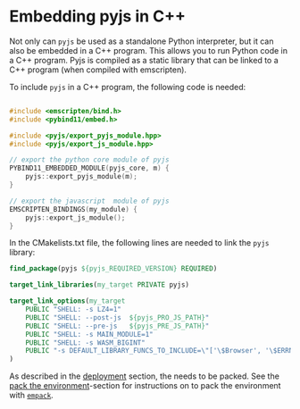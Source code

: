 # Embedding pyjs in C++
Not only can `pyjs` be used as a standalone Python interpreter, but it can also be embedded in a C++ program. This allows you to run Python code in a C++ program.
Pyjs is compiled as a static library that can be linked to a C++ program (when compiled with emscripten).


To include `pyjs` in a C++ program, the following code is needed:

```C++

#include <emscripten/bind.h>
#include <pybind11/embed.h>

#include <pyjs/export_pyjs_module.hpp>
#include <pyjs/export_js_module.hpp>

// export the python core module of pyjs
PYBIND11_EMBEDDED_MODULE(pyjs_core, m) {
    pyjs::export_pyjs_module(m);
}

// export the javascript  module of pyjs
EMSCRIPTEN_BINDINGS(my_module) {
    pyjs::export_js_module();
}

```

In the CMakelists.txt file, the following lines are needed to link the `pyjs` library:

```CMake
find_package(pyjs ${pyjs_REQUIRED_VERSION} REQUIRED)

target_link_libraries(my_target PRIVATE pyjs)

target_link_options(my_target
    PUBLIC "SHELL: -s LZ4=1"
    PUBLIC "SHELL: --post-js  ${pyjs_PRO_JS_PATH}"
    PUBLIC "SHELL: --pre-js   ${pyjs_PRE_JS_PATH}"
    PUBLIC "SHELL: -s MAIN_MODULE=1"
    PUBLIC "SHELL: -s WASM_BIGINT"
    PUBLIC "-s DEFAULT_LIBRARY_FUNCS_TO_INCLUDE=\"['\$Browser', '\$ERRNO_CODES']\" "
)
```
As described in the [deployment](../installation) section, the needs to be packed.
See the [pack the environment](../installation/#pack-the-environment)-section for instructions on to pack the environment with [`empack`](https://github.com/emscripten-forge/empack).

